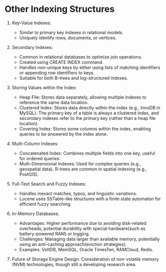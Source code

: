 # Other Indexing Structures

1. Key-Value Indexes:

   - Similar to primary key indexes in relational models.
   - Uniquely identify rows, documents, or vertices.

2. Secondary Indexes:

   - Common in relational databases to optimize join operations.
   - Created using CREATE INDEX command.
   - Handles non-unique keys by either using lists of matching identifiers or appending row identifiers to keys.
   - Suitable for both B-trees and log-structured indexes.

3. Storing Values within the Index:

   - Heap File: Stores data separately, allowing multiple indexes to reference the same data location.
   - Clustered Index: Stores data directly within the index (e.g., InnoDB in MySQL). The primary key of a table is always a clustered index, and secondary indexes refer to the primary key (rather than a heap file location).
   - Covering Index: Stores some columns within the index, enabling queries to be answered by the index alone.

4. Multi-Column Indexes:

   - Concatenated Index: Combines multiple fields into one key, useful for ordered queries.
   - Multi-Dimensional Indexes: Used for complex queries (e.g., geospatial data). R-trees are common in spatial indexing (e.g., PostGIS).

5. Full-Text Search and Fuzzy Indexes:

   - Handles inexact matches, typos, and linguistic variations.
   - Lucene uses SSTable-like structures with a finite state automaton for efficient fuzzy searching.

6. In-Memory Databases:

   - Advantages: Higher performance due to avoiding disk-related overheads, potential durability with special hardware(such as battery-powered RAM) or logging.
   - Challenges: Managing data larger than available memory, potentially using an anti-caching approach(eviction strategies).
   - Examples: VoltDB, MemSQL, Oracle TimesTen, RAMCloud, Redis.

7. Future of Storage Engine Design: Consideration of non-volatile memory (NVM) technologies, though still a developing research area.
